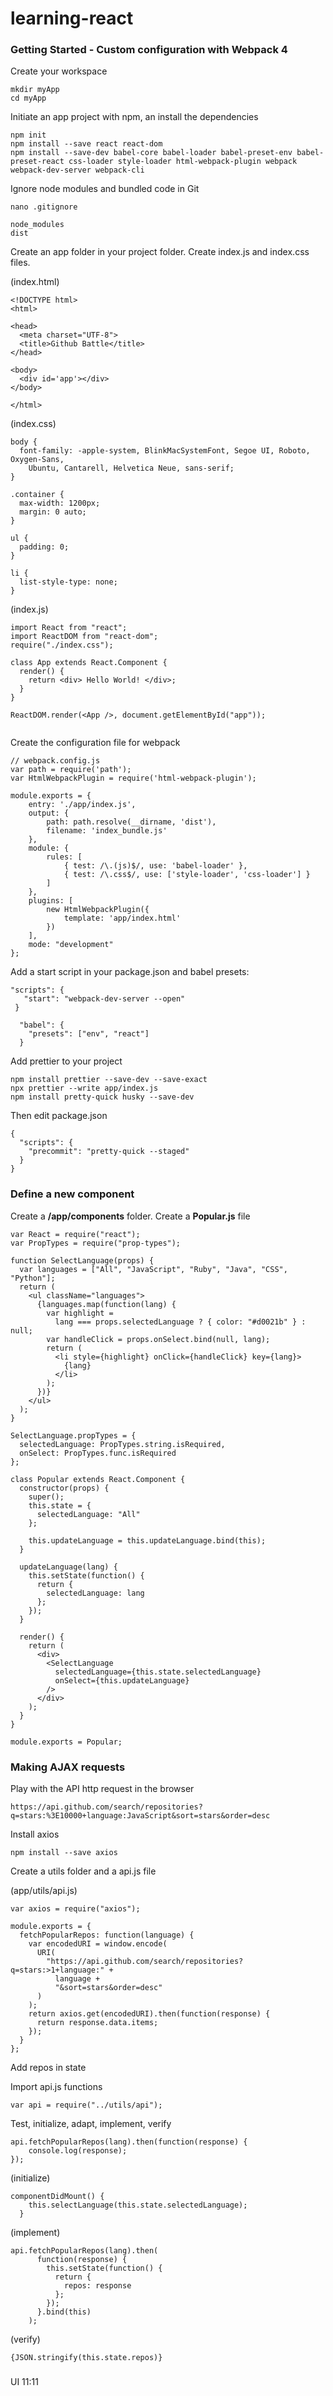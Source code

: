 # learning-react

### Getting Started - Custom configuration with Webpack 4

Create your workspace

```
mkdir myApp
cd myApp
```

Initiate an app project with npm, an install the dependencies

```
npm init
npm install --save react react-dom
npm install --save-dev babel-core babel-loader babel-preset-env babel-preset-react css-loader style-loader html-webpack-plugin webpack webpack-dev-server webpack-cli
```

Ignore node modules and bundled code in Git 

```
nano .gitignore
```
```
node_modules
dist
```

Create an app folder  in your project folder.
Create index.js and index.css files.

(index.html)
```
<!DOCTYPE html>
<html>

<head>
  <meta charset="UTF-8">
  <title>Github Battle</title>
</head>

<body>
  <div id='app'></div>
</body>

</html>
```
(index.css)
```
body {
  font-family: -apple-system, BlinkMacSystemFont, Segoe UI, Roboto, Oxygen-Sans,
    Ubuntu, Cantarell, Helvetica Neue, sans-serif;
}

.container {
  max-width: 1200px;
  margin: 0 auto;
}

ul {
  padding: 0;
}

li {
  list-style-type: none;
}
```
(index.js)
```
import React from "react";
import ReactDOM from "react-dom";
require("./index.css");

class App extends React.Component {
  render() {
    return <div> Hello World! </div>;
  }
}

ReactDOM.render(<App />, document.getElementById("app"));


```


Create the configuration file for webpack



```
// webpack.config.js
var path = require('path');
var HtmlWebpackPlugin = require('html-webpack-plugin');

module.exports = {
	entry: './app/index.js',
	output: {
		path: path.resolve(__dirname, 'dist'),
		filename: 'index_bundle.js'
	},
	module: {
		rules: [
			{ test: /\.(js)$/, use: 'babel-loader' },
			{ test: /\.css$/, use: ['style-loader', 'css-loader'] }
		]
	},
	plugins: [
		new HtmlWebpackPlugin({
			template: 'app/index.html'
		})
	],
	mode: "development"
};
```

 Add a start script in your package.json and babel presets:
 
 ```
 "scripts": {
    "start": "webpack-dev-server --open"
  }
```

```
  "babel": {
    "presets": ["env", "react"]
  }
```


Add prettier to your project
```
npm install prettier --save-dev --save-exact
npx prettier --write app/index.js
npm install pretty-quick husky --save-dev
```
Then edit package.json
```
{
  "scripts": {
    "precommit": "pretty-quick --staged"
  }
}
```



### Define a new component
Create a **/app/components** folder.
Create a **Popular.js** file 
```
var React = require("react");
var PropTypes = require("prop-types");

function SelectLanguage(props) {
  var languages = ["All", "JavaScript", "Ruby", "Java", "CSS", "Python"];
  return (
    <ul className="languages">
      {languages.map(function(lang) {
        var highlight =
          lang === props.selectedLanguage ? { color: "#d0021b" } : null;
        var handleClick = props.onSelect.bind(null, lang);
        return (
          <li style={highlight} onClick={handleClick} key={lang}>
            {lang}
          </li>
        );
      })}
    </ul>
  );
}

SelectLanguage.propTypes = {
  selectedLanguage: PropTypes.string.isRequired,
  onSelect: PropTypes.func.isRequired
};

class Popular extends React.Component {
  constructor(props) {
    super();
    this.state = {
      selectedLanguage: "All"
    };

    this.updateLanguage = this.updateLanguage.bind(this);
  }

  updateLanguage(lang) {
    this.setState(function() {
      return {
        selectedLanguage: lang
      };
    });
  }

  render() {
    return (
      <div>
        <SelectLanguage
          selectedLanguage={this.state.selectedLanguage}
          onSelect={this.updateLanguage}
        />
      </div>
    );
  }
}

module.exports = Popular;
```


### Making AJAX requests

Play with the API http request in the browser
```
https://api.github.com/search/repositories?q=stars:%3E10000+language:JavaScript&sort=stars&order=desc
```

Install axios
```
npm install --save axios
```

Create a utils folder and a api.js file

(app/utils/api.js)
```
var axios = require("axios");

module.exports = {
  fetchPopularRepos: function(language) {
    var encodedURI = window.encode(
      URI(
        "https://api.github.com/search/repositories?q=stars:>1+language:" +
          language +
          "&sort=stars&order=desc"
      )
    );
    return axios.get(encodedURI).then(function(response) {
      return response.data.items;
    });
  }
};
```

Add repos in state

Import api.js functions
```
var api = require("../utils/api");
```

Test, initialize, adapt, implement, verify

```
api.fetchPopularRepos(lang).then(function(response) {
    console.log(response);
});
```

(initialize)
```
componentDidMount() {
    this.selectLanguage(this.state.selectedLanguage);
  }
```

(implement)
```
api.fetchPopularRepos(lang).then(
      function(response) {
        this.setState(function() {
          return {
            repos: response
          };
        });
      }.bind(this)
    );
```

(verify)
```
{JSON.stringify(this.state.repos)}
```


###
UI 11:11

<!--stackedit_data:
eyJoaXN0b3J5IjpbMTg1Nzk5NDI2NywxODUwOTA5NDEyXX0=
-->